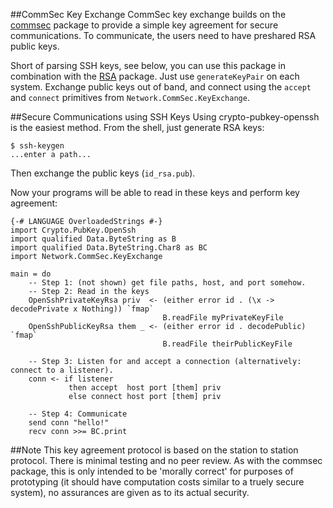 ##CommSec Key Exchange
CommSec key exchange builds on the [commsec](https://github.com/TomMD/commsec)
package to provide a simple key agreement for secure communications.  To
communicate, the users need to have preshared RSA public keys.

Short of parsing SSH keys, see below, you can use this package in combination with the
[RSA](http://hackage.haskell.org/package/RSA) package.  Just use `generateKeyPair`
on each system.  Exchange public keys out of band, and connect using the `accept` and
`connect` primitives from `Network.CommSec.KeyExchange`.

##Secure Communications using SSH Keys
Using crypto-pubkey-openssh is the easiest
method. From the shell, just generate RSA keys:

    $ ssh-keygen
    ...enter a path...

Then exchange the public keys (`id_rsa.pub`).

Now your programs will be able to read in these keys and perform key agreement:

    {-# LANGUAGE OverloadedStrings #-}
    import Crypto.PubKey.OpenSsh
    import qualified Data.ByteString as B
    import qualified Data.ByteString.Char8 as BC
    import Network.CommSec.KeyExchange

    main = do
        -- Step 1: (not shown) get file paths, host, and port somehow.
        -- Step 2: Read in the keys
        OpenSshPrivateKeyRsa priv  <- (either error id . (\x -> decodePrivate x Nothing)) `fmap`
                                      B.readFile myPrivateKeyFile
        OpenSshPublicKeyRsa them _ <- (either error id . decodePublic) `fmap`
                                      B.readFile theirPublicKeyFile

        -- Step 3: Listen for and accept a connection (alternatively: connect to a listener).
        conn <- if listener
                 then accept  host port [them] priv
                 else connect host port [them] priv

        -- Step 4: Communicate
        send conn "hello!"
        recv conn >>= BC.print

##Note
This key agreement protocol is based on the station to station protocol.  There
is minimal testing and no peer review.  As with the commsec package, this is
only intended to be 'morally correct' for purposes of prototyping (it should
have computation costs similar to a truely secure system), no assurances are
given as to its actual security.
